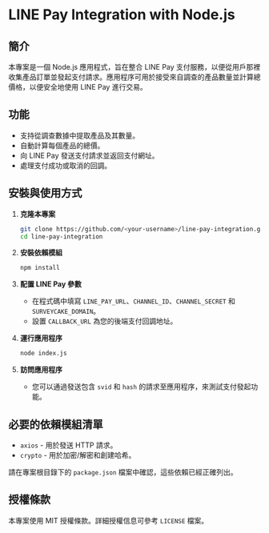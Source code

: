 # LINE Pay Integration with Node.js

## 簡介
本專案是一個 Node.js 應用程式，旨在整合 LINE Pay 支付服務，以便從用戶那裡收集產品訂單並發起支付請求。應用程序可用於接受來自調查的產品數量並計算總價格，以便安全地使用 LINE Pay 進行交易。

## 功能
- 支持從調查數據中提取產品及其數量。
- 自動計算每個產品的總價。
- 向 LINE Pay 發送支付請求並返回支付網址。
- 處理支付成功或取消的回調。

## 安裝與使用方式
1. **克隆本專案**
   ```bash
   git clone https://github.com/<your-username>/line-pay-integration.git
   cd line-pay-integration
   ```
   
2. **安裝依賴模組**
   ```bash
   npm install
   ```
   
3. **配置 LINE Pay 參數**
   - 在程式碼中填寫 `LINE_PAY_URL`、`CHANNEL_ID`、`CHANNEL_SECRET` 和 `SURVEYCAKE_DOMAIN`。
   - 設置 `CALLBACK_URL` 為您的後端支付回調地址。

4. **運行應用程序**
   ```bash
   node index.js
   ```

5. **訪問應用程序**
   - 您可以通過發送包含 `svid` 和 `hash` 的請求至應用程序，來測試支付發起功能。

## 必要的依賴模組清單
- `axios` - 用於發送 HTTP 請求。
- `crypto` - 用於加密/解密和創建哈希。

請在專案根目錄下的 `package.json` 檔案中確認，這些依賴已經正確列出。

## 授權條款
本專案使用 MIT 授權條款。詳細授權信息可參考 `LICENSE` 檔案。